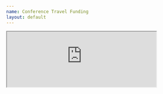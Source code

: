 ```yaml
---
name: Conference Travel Funding
layout: default
---
```


<iframe width="80%" src="https://docs.google.com/document/d/1eM_VpwPoe9tppZcFFuWOiYSqA0SSvHWVmvINHRmGSpw/pub?embedded=true"></iframe>
